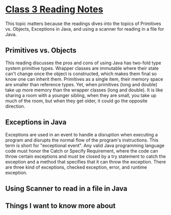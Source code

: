 # [Class 3 Reading Notes](https://github.com/snur206/reading-notes/blob/main/401/class3notes.md)

This topic matters because the readings dives into the topics of Primitives vs. Objects, Exceptions in Java, and using a scanner for reading in a file for Java. 

## Primitives vs. Objects

This reading discusses the pros and cons of using Java has two-fold type system primitive types. Wrapper classes are immutable where their state can't change once the object is constructed, which makes them final so know one can inherit them. Primitives as a single item, their memory space are smaller than reference types. Yet, when primitives (long and double) take up more memory than the wrapper classes (long and double). It is like sharing a room with a younger sibling, when they are small, you take up much of the room, but when they get older, it could go the opposite direction.   

## Exceptions in Java

Exceptions are used in an event to handle a disruption when executing a program and disrupts the normal flow of the program's instructions. This term is short for "exceptional event". Any valid Java programming language code must honor the Catch or Specify Requirement, where the code can throw certain exceptions and must be closed by a try statement to catch the exception and a method that specifies that it can throw the exception. There are three kind of exceptions, checked exception, error, and runtime exception.   

## Using Scanner to read in a file in Java





## Things I want to know more about


